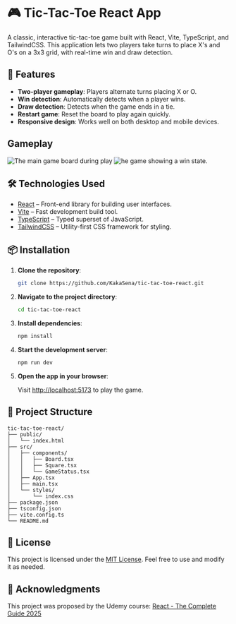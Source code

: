 
# 🎮 Tic-Tac-Toe React App

A classic, interactive tic-tac-toe game built with React, Vite, TypeScript, and TailwindCSS. This application lets two players take turns to place X's and O's on a 3x3 grid, with real-time win and draw detection.

## 🚀 Features

- **Two-player gameplay**: Players alternate turns placing X or O.
- **Win detection**: Automatically detects when a player wins.
- **Draw detection**: Detects when the game ends in a tie.
- **Restart game**: Reset the board to play again quickly.
- **Responsive design**: Works well on both desktop and mobile devices.

## Gameplay
![The main game board during play](https://github.com/user-attachments/assets/a6c7e3ff-5cc8-43c3-8752-9285947928c8)
![he game showing a win state.](https://github.com/user-attachments/assets/94e7852e-3243-46c5-b062-eafd07dd55ea)

## 🛠️ Technologies Used

- [React](https://reactjs.org/) – Front-end library for building user interfaces.
- [Vite](https://vitejs.dev/) – Fast development build tool.
- [TypeScript](https://www.typescriptlang.org/) – Typed superset of JavaScript.
- [TailwindCSS](https://tailwindcss.com/) – Utility-first CSS framework for styling.

## 📦 Installation

1. **Clone the repository**:

   ```bash
   git clone https://github.com/KakaSena/tic-tac-toe-react.git
   ```

2. **Navigate to the project directory**:

   ```bash
   cd tic-tac-toe-react
   ```

3. **Install dependencies**:

   ```bash
   npm install
   ```

4. **Start the development server**:

   ```bash
   npm run dev
   ```

5. **Open the app in your browser**:

   Visit [http://localhost:5173](http://localhost:5173) to play the game.

## 📁 Project Structure

```
tic-tac-toe-react/
├── public/
│   └── index.html
├── src/
│   ├── components/
│   │   ├── Board.tsx
│   │   ├── Square.tsx
│   │   └── GameStatus.tsx
│   ├── App.tsx
│   ├── main.tsx
│   └── styles/
│       └── index.css
├── package.json
├── tsconfig.json
├── vite.config.ts
└── README.md
```

## 📄 License

This project is licensed under the [MIT License](https://github.com/KakaSena/tic-tac-toe-react/blob/main/LICENSE). Feel free to use and modify it as needed.

## 🙏 Acknowledgments

This project was proposed by the Udemy course:
[React - The Complete Guide 2025](https://www.udemy.com/course/react-the-complete-guide-incl-redux)
